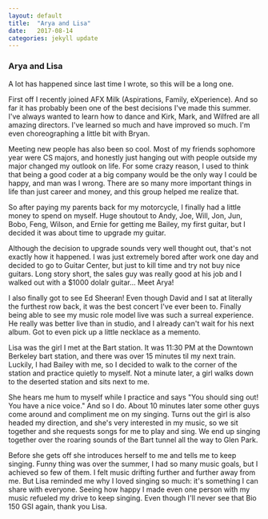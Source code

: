 ```yaml
---
layout: default
title:  "Arya and Lisa"
date:   2017-08-14
categories: jekyll update
---
```


### Arya and Lisa

A lot has happened since last time I wrote, so this will be a long one.

First off I recently joined AFX Milk (Aspirations, Family, eXperience). And so far it has probably been one of the best decisions I've made this summer. I've always wanted to learn how to dance and Kirk, Mark, and Wilfred are all amazing directors. I've learned so much and have improved so much. I'm even choreographing a little bit with Bryan. 

Meeting new people has also been so cool. Most of my friends sophomore year were CS majors, and honestly just hanging out with people outside my major changed my outlook on life. For some crazy reason, I used to think that being a good coder at a big company would be the only way I could be happy, and man was I wrong. There are so many more important things in life than just career and money, and this group helped me realize that.

So after paying my parents back for my motorcycle, I finally had a little money to spend on myself. Huge shoutout to Andy, Joe, Will, Jon, Jun, Bobo, Feng, Wilson, and Ernie for getting me Bailey, my first guitar, but I decided it was about time to upgrade my guitar. 

Although the decision to upgrade sounds very well thought out, that's not exactly how it happened. I was just extremely bored after work one day and decided to go to Guitar Center, but just to kill time and try not buy nice guitars. Long story short, the sales guy was really good at his job and I walked out with a $1000 dolalr guitar... Meet Arya!

I also finally got to see Ed Sheeran! Even though David and I sat at literally the furthest row back, it was the best concert I've ever been to. Finally being able to see my music role model live was such a surreal experience. He really was better live than in studio, and I already can't wait for his next album. Got to even pick up a little necklace as a memento.

Lisa was the girl I met at the Bart station. It was 11:30 PM at the Downtown Berkeley bart station, and there was over 15 minutes til my next train. Luckily, I had Bailey with me, so I decided to walk to the corner of the station and practice quietly to myself. Not a minute later, a girl walks down to the deserted station and sits next to me.

She hears me hum to myself while I practice and says "You should sing out! You have a nice voice." And so I do. About 10 minutes later some other guys come around and compliment me on my singing. Turns out the girl is also headed my direction, and she's very interested in my music, so we sit together and she requests songs for me to play and sing. We end up singing together over the roaring sounds of the Bart tunnel all the way to Glen Park.

Before she gets off she introduces herself to me and tells me to keep singing. Funny thing was over the summer, I had so many music goals, but I achieved so few of them. I felt music drifting further and further away from me. But Lisa reminded me why I loved singing so much: it's something I can share with everyone. Seeing how happy I made even one person with my music refueled my drive to keep singing. Even though I'll never see that Bio 150 GSI again, thank you Lisa.

